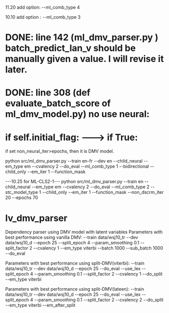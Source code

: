 11.20
add option: --ml_comb_type 4


10.10
add option :   --ml_comb_type 3

# DONE: line 142  (ml_dmv_parser.py )   batch_predict_lan_v should be manually  given a value. I will revise it later.

# DONE: line 308 (def evaluate_batch_score of ml_dmv_model.py) no use neural:
# if self.initial_flag: ---> if True:

if set non_neural_iter>epochs, then it is DMV model.

python src/ml_dmv_parser.py --train en-fr --dev en --child_neural --em_type em --cvalency 2 --do_eval --ml_comb_type 1 --bidirectional --child_only --em_iter 1 --function_mask

---10.25 for ML-CLS2-1---
python src/ml_dmv_parser.py --train en --child_neural --em_type em --cvalency 2 --do_eval --ml_comb_type 2 --stc_model_type 1 --child_only --em_iter 1 --function_mask --non_dscrm_iter 20 --epochs 70

# lv_dmv_parser
Dependency parser using DMV model with latent variables
Parameters with best performance using vanilla DMV:
--train
data/wsj10_tr
--dev
data/wsj10_d
--epoch
25
--split_epoch
4
--param_smoothing
0.1
--split_factor
2
--cvalency
1
--em_type
viterbi
--batch
1000
--sub_batch
1000
--do_eval

Parameters with best performance using split-DMV(viterbi):
--train
data/wsj10_tr
--dev
data/wsj10_d
--epoch
25
--do_eval
--use_lex
--split_epoch
4
--param_smoothing
0.1
--split_factor
2
--cvalency
1
--do_split
--em_type
viterbi

Parameters with best performance using split-DMV(lateen):
--train
data/wsj10_tr
--dev
data/wsj10_d
--epoch
25
--do_eval
--use_lex
--split_epoch
4
--param_smoothing
0.1
--split_factor
2
--cvalency
2
--do_split
--em_type
viterbi
--em_after_split


